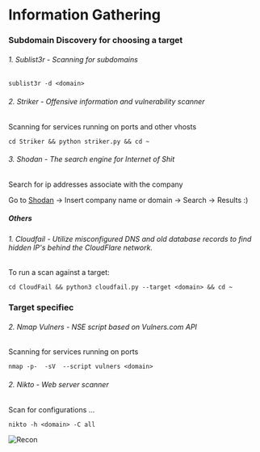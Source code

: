 # Information Gathering


### Subdomain Discovery for choosing a target


###### 1\. Sublist3r - Scanning for subdomains
```
sublist3r -d <domain>
```


###### 2\. Striker - Offensive information and vulnerability scanner
Scanning for services running on ports and other vhosts
```
cd Striker && python striker.py && cd ~
```



###### 3\. Shodan - The search engine for Internet of Shit
Search for ip addresses associate with the company

Go to [Shodan](https://www.shodan.io/) -> Insert company name or domain -> Search -> Results :)


##### Others


###### 1\. Cloudfail - Utilize misconfigured DNS and old database records to find hidden IP's behind the CloudFlare network.
To run a scan against a target:
```
cd CloudFail && python3 cloudfail.py --target <domain> && cd ~
```


### Target specifiec 

###### 2\. Nmap Vulners - NSE script based on Vulners.com API 
Scanning for services running on ports 
```
nmap -p-  -sV  --script vulners <domain>
```


###### 2\. Nikto - Web server scanner
Scan for configurations ...
```
nikto -h <domain> -C all
```

![Recon](https://github.com/Zawadidone/WebHacking/blob/master/images/Recon.jpg?raw=true)
